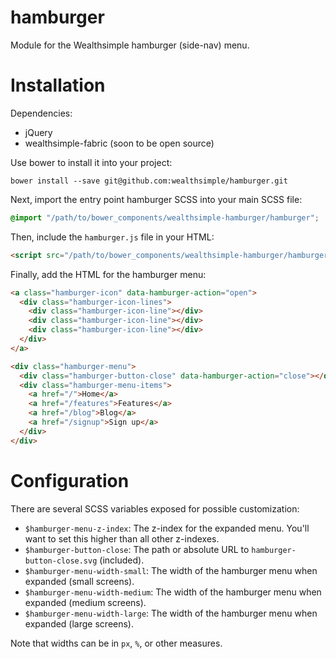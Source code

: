 # hamburger
Module for the Wealthsimple hamburger (side-nav) menu.

# Installation

Dependencies:

- jQuery
- wealthsimple-fabric (soon to be open source)

Use bower to install it into your project:

    bower install --save git@github.com:wealthsimple/hamburger.git

Next, import the entry point hamburger SCSS  into your main SCSS file:

```scss
@import "/path/to/bower_components/wealthsimple-hamburger/hamburger";
```

Then, include the `hamburger.js` file in your HTML:

```html
<script src="/path/to/bower_components/wealthsimple-hamburger/hamburger.js"></script>
```

Finally, add the HTML for the hamburger menu:

```html
<a class="hamburger-icon" data-hamburger-action="open">
  <div class="hamburger-icon-lines">
    <div class="hamburger-icon-line"></div>
    <div class="hamburger-icon-line"></div>
    <div class="hamburger-icon-line"></div>
  </div>
</a>

<div class="hamburger-menu">
  <div class="hamburger-button-close" data-hamburger-action="close"></div>
  <div class="hamburger-menu-items">
    <a href="/">Home</a>
    <a href="/features">Features</a>
    <a href="/blog">Blog</a>
    <a href="/signup">Sign up</a>
  </div>
</div>
```

# Configuration

There are several SCSS variables exposed for possible customization:

- `$hamburger-menu-z-index`: The z-index for the expanded menu. You'll want to set this higher than all other z-indexes.
- `$hamburger-button-close`: The path or absolute URL to `hamburger-button-close.svg` (included).
- `$hamburger-menu-width-small`: The width of the hamburger menu when expanded (small screens).
- `$hamburger-menu-width-medium`: The width of the hamburger menu when expanded (medium screens).
- `$hamburger-menu-width-large`: The width of the hamburger menu when expanded (large screens).

Note that widths can be in `px`, `%`, or other measures.
